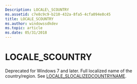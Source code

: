 ```yaml
---
Description: LOCALE\_SCOUNTRY
ms.assetid: c7e8c9c9-b210-432a-8fa5-4cfa094e8c45
title: LOCALE_SCOUNTRY
ms.author: windowssdkdev
ms.topic: article
ms.date: 05/31/2018
---
```


# LOCALE\_SCOUNTRY

Deprecated for Windows 7 and later. Full localized name of the country/region. See [LOCALE\_SLOCALIZEDCOUNTRYNAME](locale-slocalized-constants.md).

 

 



